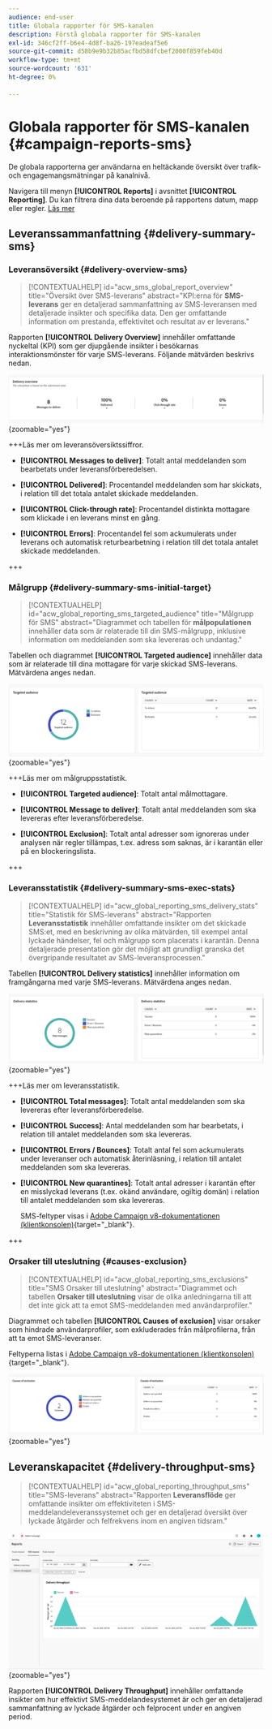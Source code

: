 ```yaml
---
audience: end-user
title: Globala rapporter för SMS-kanalen
description: Förstå globala rapporter för SMS-kanalen
exl-id: 346cf2ff-b6e4-4d8f-ba26-197eadeaf5e6
source-git-commit: d58b9e9b32b85acfbd58dfcbef2000f859feb40d
workflow-type: tm+mt
source-wordcount: '631'
ht-degree: 0%

---
```


# Globala rapporter för SMS-kanalen {#campaign-reports-sms}

De globala rapporterna ger användarna en heltäckande översikt över trafik- och engagemangsmätningar på kanalnivå.

Navigera till menyn **[!UICONTROL Reports]** i avsnittet **[!UICONTROL Reporting]**. Du kan filtrera dina data beroende på rapportens datum, mapp eller regler. [Läs mer](global-reports.md)

## Leveranssammanfattning {#delivery-summary-sms}

### Leveransöversikt {#delivery-overview-sms}

>[!CONTEXTUALHELP]
>id="acw_sms_global_report_overview"
>title="Översikt över SMS-leverans"
>abstract="KPI:erna för **SMS-leverans** ger en detaljerad sammanfattning av SMS-leveransen med detaljerade insikter och specifika data. Den ger omfattande information om prestanda, effektivitet och resultat av er leverans."

Rapporten **[!UICONTROL Delivery Overview]** innehåller omfattande nyckeltal (KPI) som ger djupgående insikter i besökarnas interaktionsmönster för varje SMS-leverans. Följande mätvärden beskrivs nedan.

![En skärmbild av leveransöversiktsrapporten som visar viktiga resultatindikatorer för SMS-leverans.](assets/global_report_sms_delivery_overview.png){zoomable="yes"}

+++Läs mer om leveransöversiktssiffror.

* **[!UICONTROL Messages to deliver]**: Totalt antal meddelanden som bearbetats under leveransförberedelsen.

* **[!UICONTROL Delivered]**: Procentandel meddelanden som har skickats, i relation till det totala antalet skickade meddelanden.

* **[!UICONTROL Click-through rate]**: Procentandel distinkta mottagare som klickade i en leverans minst en gång.

* **[!UICONTROL Errors]**: Procentandel fel som ackumulerats under leverans och automatisk returbearbetning i relation till det totala antalet skickade meddelanden.

+++

### Målgrupp {#delivery-summary-sms-initial-target}

>[!CONTEXTUALHELP]
>id="acw_global_reporting_sms_targeted_audience"
>title="Målgrupp för SMS"
>abstract="Diagrammet och tabellen för **målpopulationen** innehåller data som är relaterade till din SMS-målgrupp, inklusive information om meddelanden som ska levereras och undantag."

Tabellen och diagrammet **[!UICONTROL Targeted audience]** innehåller data som är relaterade till dina mottagare för varje skickad SMS-leverans. Mätvärdena anges nedan.

![En skärmbild av målmålpubliksrapporten som visar data om mottagare och undantag för SMS-leveranser.](assets/global_report_sms_targeted_audience.png){zoomable="yes"}

+++Läs mer om målgruppsstatistik.

* **[!UICONTROL Targeted audience]**: Totalt antal målmottagare.

* **[!UICONTROL Message to deliver]**: Totalt antal meddelanden som ska levereras efter leveransförberedelse.

* **[!UICONTROL Exclusion]**: Totalt antal adresser som ignoreras under analysen när regler tillämpas, t.ex. adress som saknas, är i karantän eller på en blockeringslista.

+++

### Leveransstatistik {#delivery-summary-sms-exec-stats}

>[!CONTEXTUALHELP]
>id="acw_global_reporting_sms_delivery_stats"
>title="Statistik för SMS-leverans"
>abstract="Rapporten **Leveransstatistik** innehåller omfattande insikter om det skickade SMS:et, med en beskrivning av olika mätvärden, till exempel antal lyckade händelser, fel och målgrupp som placerats i karantän. Denna detaljerade presentation gör det möjligt att grundligt granska det övergripande resultatet av SMS-leveransprocessen."

Tabellen **[!UICONTROL Delivery statistics]** innehåller information om framgångarna med varje SMS-leverans. Mätvärdena anges nedan.

![En skärmbild av leveransstatistikrapporten som visar antal lyckade leveranser, fel och karantän för SMS-leveranser.](assets/global_report_sms_delivery_statistics.png){zoomable="yes"}

+++Läs mer om leveransstatistik.

* **[!UICONTROL Total messages]**: Totalt antal meddelanden som ska levereras efter leveransförberedelse.

* **[!UICONTROL Success]**: Antal meddelanden som har bearbetats, i relation till antalet meddelanden som ska levereras.

* **[!UICONTROL Errors / Bounces]**: Totalt antal fel som ackumulerats under leveranser och automatisk återinläsning, i relation till antalet meddelanden som ska levereras.

* **[!UICONTROL New quarantines]**: Totalt antal adresser i karantän efter en misslyckad leverans (t.ex. okänd användare, ogiltig domän) i relation till antalet meddelanden som ska levereras.

  SMS-feltyper visas i [Adobe Campaign v8-dokumentationen (klientkonsolen)](https://experienceleague.adobe.com/docs/campaign/campaign-v8/send/failures/delivery-failures.html?lang=sv-SE#sms-quarantines){target="_blank"}.

+++

### Orsaker till uteslutning {#causes-exclusion}

>[!CONTEXTUALHELP]
>id="acw_global_reporting_sms_exclusions"
>title="SMS Orsaker till uteslutning"
>abstract="Diagrammet och tabellen **Orsaker till uteslutning** visar de olika anledningarna till att det inte gick att ta emot SMS-meddelanden med användarprofiler."

Diagrammet och tabellen **[!UICONTROL Causes of exclusion]** visar orsaker som hindrade användarprofiler, som exkluderades från målprofilerna, från att ta emot SMS-leveranser.

Feltyperna listas i [Adobe Campaign v8-dokumentationen (klientkonsolen)](https://experienceleague.adobe.com/docs/campaign/campaign-v8/send/failures/delivery-failures.html?lang=sv-SE#email-error-types){target="_blank"}.

![En skärmbild av rapporten Orsaker till undantag som visar orsaker till SMS-leveransundantag.](assets/global_report_sms_causes_exclusion.png){zoomable="yes"}

## Leveranskapacitet {#delivery-throughput-sms}

>[!CONTEXTUALHELP]
>id="acw_global_reporting_throughput_sms"
>title="SMS-leverans"
>abstract="Rapporten **Leveransflöde** ger omfattande insikter om effektiviteten i SMS-meddelandeleveranssystemet och ger en detaljerad översikt över lyckade åtgärder och felfrekvens inom en angiven tidsram."

![En skärmbild av leveransdataflödesrapporten som visar antalet lyckade och misslyckade SMS-leveranser över tid.](assets/global_report_sms_delivery_throughput.png){zoomable="yes"}

Rapporten **[!UICONTROL Delivery Throughput]** innehåller omfattande insikter om hur effektivt SMS-meddelandesystemet är och ger en detaljerad sammanfattning av lyckade åtgärder och felprocent under en angiven period.